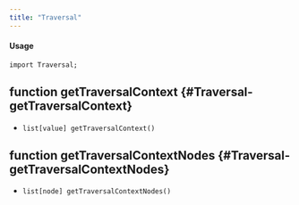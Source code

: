 ```yaml
---
title: "Traversal"
---
```


#### Usage

`import Traversal;`


## function getTraversalContext {#Traversal-getTraversalContext}

* ``list[value] getTraversalContext()``

## function getTraversalContextNodes {#Traversal-getTraversalContextNodes}

* ``list[node] getTraversalContextNodes()``

